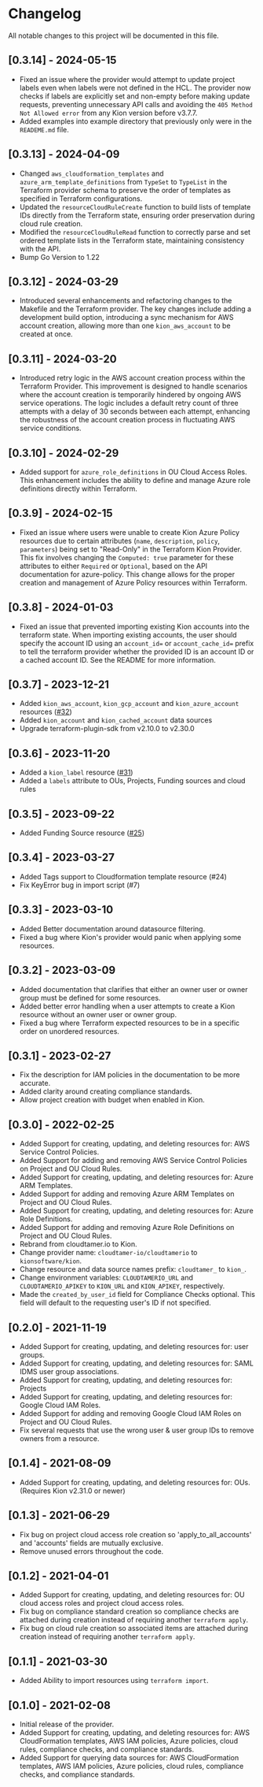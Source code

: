 # Changelog

All notable changes to this project will be documented in this file.

## [0.3.14] - 2024-05-15

- Fixed an issue where the provider would attempt to update project labels even when labels were not defined in the HCL. The provider now checks if labels are explicitly set and non-empty before making update requests, preventing unnecessary API calls and avoiding the `405 Method Not Allowed error` from any Kion version before v3.7.7.
- Added examples into example directory that previously only were in the `READEME.md` file.

## [0.3.13] - 2024-04-09

- Changed `aws_cloudformation_templates` and `azure_arm_template_definitions` from `TypeSet` to `TypeList` in the Terraform provider schema to preserve the order of templates as specified in Terraform configurations.
- Updated the `resourceCloudRuleCreate` function to build lists of template IDs directly from the Terraform state, ensuring order preservation during cloud rule creation.
- Modified the `resourceCloudRuleRead` function to correctly parse and set ordered template lists in the Terraform state, maintaining consistency with the API.
- Bump Go Version to 1.22

## [0.3.12] - 2024-03-29

- Introduced several enhancements and refactoring changes to the Makefile and the Terraform provider. The key changes include adding a development build option, introducing a sync mechanism for AWS account creation, allowing more than one `kion_aws_account` to be created at once.

## [0.3.11] - 2024-03-20

- Introduced retry logic in the AWS account creation process within the Terraform Provider. This improvement is designed to handle scenarios where the account creation is temporarily hindered by ongoing AWS service operations. The logic includes a default retry count of three attempts with a delay of 30 seconds between each attempt, enhancing the robustness of the account creation process in fluctuating AWS service conditions.

## [0.3.10] - 2024-02-29

- Added support for `azure_role_definitions` in OU Cloud Access Roles. This enhancement includes the ability to define and manage Azure role definitions directly within Terraform.

## [0.3.9] - 2024-02-15

- Fixed an issue where users were unable to create Kion Azure Policy resources due to certain attributes (`name`, `description`, `policy`, `parameters`) being set to "Read-Only" in the Terraform Kion Provider. This fix involves changing the `Computed: true` parameter for these attributes to either `Required` or `Optional`, based on the API documentation for azure-policy. This change allows for the proper creation and management of Azure Policy resources within Terraform.

## [0.3.8] - 2024-01-03

- Fixed an issue that prevented importing existing Kion accounts into the terraform state.  When importing existing accounts, the user should specify the account ID using an `account_id=` or `account_cache_id=` prefix to tell the terraform provider whether the provided ID is an account ID or a cached account ID.  See the README for more information.

## [0.3.7] - 2023-12-21

- Added `kion_aws_account`, `kion_gcp_account` and `kion_azure_account` resources ([#32](https://github.com/kionsoftware/terraform-provider-kion/pull/32))
- Added `kion_account` and `kion_cached_account` data sources
- Upgrade terraform-plugin-sdk from v2.10.0 to v2.30.0

## [0.3.6] - 2023-11-20

- Added a `kion_label` resource ([#31](https://github.com/kionsoftware/terraform-provider-kion/pull/31))
- Added a `labels` attribute to OUs, Projects, Funding sources and cloud rules

## [0.3.5] - 2023-09-22

- Added Funding Source resource ([#25](https://github.com/kionsoftware/terraform-provider-kion/pull/25))

## [0.3.4] - 2023-03-27

- Added Tags support to Cloudformation template resource (#24)
- Fix KeyError bug in import script (#7)

## [0.3.3] - 2023-03-10

- Added Better documentation around datasource filtering.
- Fixed a bug where Kion's provider would panic when applying some resources.

## [0.3.2] - 2023-03-09

- Added documentation that clarifies that either an owner user or owner group must be defined for some resources.
- Added better error handling when a user attempts to create a Kion resource without an owner user or owner group.
- Fixed a bug where Terraform expected resources to be in a specific order on unordered resources.

## [0.3.1] - 2023-02-27

- Fix the description for IAM policies in the documentation to be more accurate.
- Added clarity around creating compliance standards.
- Allow project creation with budget when enabled in Kion.

## [0.3.0] - 2022-02-25

- Added Support for creating, updating, and deleting resources for: AWS Service Control Policies.
- Added Support for adding and removing AWS Service Control Policies on Project and OU Cloud Rules.
- Added Support for creating, updating, and deleting resources for: Azure ARM Templates.
- Added Support for adding and removing Azure ARM Templates on Project and OU Cloud Rules.
- Added Support for creating, updating, and deleting resources for: Azure Role Definitions.
- Added Support for adding and removing Azure Role Definitions on Project and OU Cloud Rules.
- Rebrand from cloudtamer.io to Kion.
- Change provider name: `cloudtamer-io/cloudtamerio` to `kionsoftware/kion`.
- Change resource and data source names prefix: `cloudtamer_` to `kion_`.
- Change environment variables: `CLOUDTAMERIO_URL` and `CLOUDTAMERIO_APIKEY` to `KION_URL` and `KION_APIKEY`, respectively.
- Made the `created_by_user_id` field for Compliance Checks optional. This field will default to the requesting user's ID if not specified.

## [0.2.0] - 2021-11-19

- Added Support for creating, updating, and deleting resources for: user groups.
- Added Support for creating, updating, and deleting resources for: SAML IDMS user group associations.
- Added Support for creating, updating, and deleting resources for: Projects
- Added Support for creating, updating, and deleting resources for: Google Cloud IAM Roles.
- Added Support for adding and removing Google Cloud IAM Roles on Project and OU Cloud Rules.
- Fix several requests that use the wrong user & user group IDs to remove owners from a resource.

## [0.1.4] - 2021-08-09

- Added Support for creating, updating, and deleting resources for: OUs. (Requires Kion v2.31.0 or newer)

## [0.1.3] - 2021-06-29

- Fix bug on project cloud access role creation so 'apply_to_all_accounts' and 'accounts' fields are mutually exclusive.
- Remove unused errors throughout the code.

## [0.1.2] - 2021-04-01

- Added Support for creating, updating, and deleting resources for: OU cloud access roles and project cloud access roles.
- Fix bug on compliance standard creation so compliance checks are attached during creation instead of requiring another `terraform apply`.
- Fix bug on cloud rule creation so associated items are attached during creation instead of requiring another `terraform apply`.

## [0.1.1] - 2021-03-30

- Added Ability to import resources using `terraform import`.

## [0.1.0] - 2021-02-08

- Initial release of the provider.
- Added Support for creating, updating, and deleting resources for: AWS CloudFormation templates, AWS IAM policies, Azure policies, cloud rules, compliance checks, and compliance standards.
- Added Support for querying data sources for: AWS CloudFormation templates, AWS IAM policies, Azure policies, cloud rules, compliance checks, and compliance standards.
